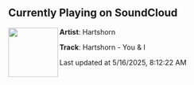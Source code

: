 ## Currently Playing on SoundCloud

[<img align="left" width="100" src="https://i1.sndcdn.com/artworks-ngdINTgJbFiFySRu-tglY0w-t500x500.png">](https://soundcloud.com/hartshorn303/hartshorn-you-i)

**Artist**: Hartshorn 

**Track**: Hartshorn - You & I

Last updated at 5/16/2025, 8:12:22 AM
